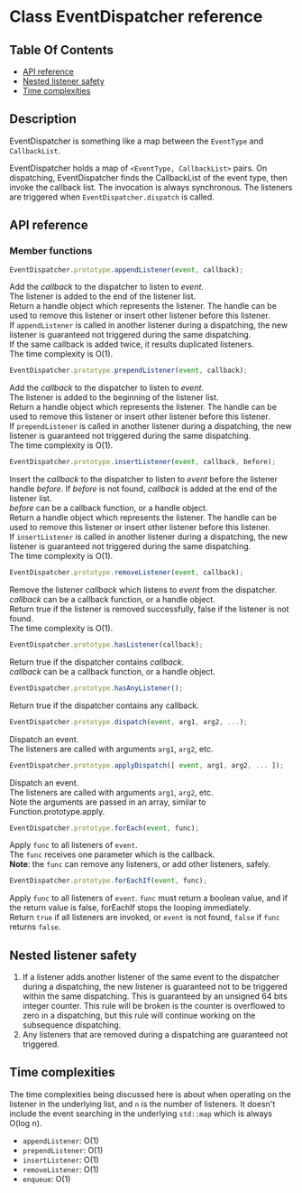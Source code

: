 # Class EventDispatcher reference

## Table Of Contents

- [API reference](#apis)
- [Nested listener safety](#nested-listener-safety)
- [Time complexities](#time-complexities)

## Description

EventDispatcher is something like a map between the `EventType` and `CallbackList`.

EventDispatcher holds a map of `<EventType, CallbackList>` pairs. On dispatching, EventDispatcher finds the CallbackList of the event type, then invoke the callback list. The invocation is always synchronous. The listeners are triggered when `EventDispatcher.dispatch` is called.  

<a name="apis"></a>
## API reference

### Member functions

```javascript
EventDispatcher.prototype.appendListener(event, callback);
```  
Add the *callback* to the dispatcher to listen to *event*.  
The listener is added to the end of the listener list.  
Return a handle object which represents the listener. The handle can be used to remove this listener or insert other listener before this listener.  
If `appendListener` is called in another listener during a dispatching, the new listener is guaranteed not triggered during the same dispatching.  
If the same callback is added twice, it results duplicated listeners.  
The time complexity is O(1).

```javascript
EventDispatcher.prototype.prependListener(event, callback);
```  
Add the *callback* to the dispatcher to listen to *event*.  
The listener is added to the beginning of the listener list.  
Return a handle object which represents the listener. The handle can be used to remove this listener or insert other listener before this listener.  
If `prependListener` is called in another listener during a dispatching, the new listener is guaranteed not triggered during the same dispatching.  
The time complexity is O(1).

```javascript
EventDispatcher.prototype.insertListener(event, callback, before);
```  
Insert the *callback* to the dispatcher to listen to *event* before the listener handle *before*. If *before* is not found, *callback* is added at the end of the listener list.  
*before* can be a callback function, or a handle object.  
Return a handle object which represents the listener. The handle can be used to remove this listener or insert other listener before this listener.  
If `insertListener` is called in another listener during a dispatching, the new listener is guaranteed not triggered during the same dispatching.  
The time complexity is O(1).  

```javascript
EventDispatcher.prototype.removeListener(event, callback);
```  
Remove the listener *callback* which listens to *event* from the dispatcher.  
*callback* can be a callback function, or a handle object.  
Return true if the listener is removed successfully, false if the listener is not found.  
The time complexity is O(1).  

```javascript
EventDispatcher.prototype.hasListener(callback);
```  
Return true if the dispatcher contains *callback*.  
*callback* can be a callback function, or a handle object.  

```javascript
EventDispatcher.prototype.hasAnyListener();
```  
Return true if the dispatcher contains any callback.  

```javascript
EventDispatcher.prototype.dispatch(event, arg1, arg2, ...);  
```  
Dispatch an event.  
The listeners are called with arguments `arg1`, `arg2`, etc.  

```javascript
EventDispatcher.prototype.applyDispatch([ event, arg1, arg2, ... ]);  
```  
Dispatch an event.  
The listeners are called with arguments `arg1`, `arg2`, etc.  
Note the arguments are passed in an array, similar to Function.prototype.apply.

```javascript
EventDispatcher.prototype.forEach(event, func);
```  
Apply `func` to all listeners of `event`.  
The `func` receives one parameter which is the callback.  
**Note**: the `func` can remove any listeners, or add other listeners, safely.

```javascript
EventDispatcher.prototype.forEachIf(event, func);
```  
Apply `func` to all listeners of `event`. `func` must return a boolean value, and if the return value is false, forEachIf stops the looping immediately.  
Return `true` if all listeners are invoked, or `event` is not found, `false` if `func` returns `false`.

<a name="nested-listener-safety"></a>
## Nested listener safety
1. If a listener adds another listener of the same event to the dispatcher during a dispatching, the new listener is guaranteed not to be triggered within the same dispatching. This is guaranteed by an unsigned 64 bits integer counter. This rule will be broken is the counter is overflowed to zero in a dispatching, but this rule will continue working on the subsequence dispatching.  
2. Any listeners that are removed during a dispatching are guaranteed not triggered.  

<a name="time-complexities"></a>
## Time complexities
The time complexities being discussed here is about when operating on the listener in the underlying list, and `n` is the number of listeners. It doesn't include the event searching in the underlying `std::map` which is always O(log n).
- `appendListener`: O(1)
- `prependListener`: O(1)
- `insertListener`: O(1)
- `removeListener`: O(1)
- `enqueue`: O(1)

